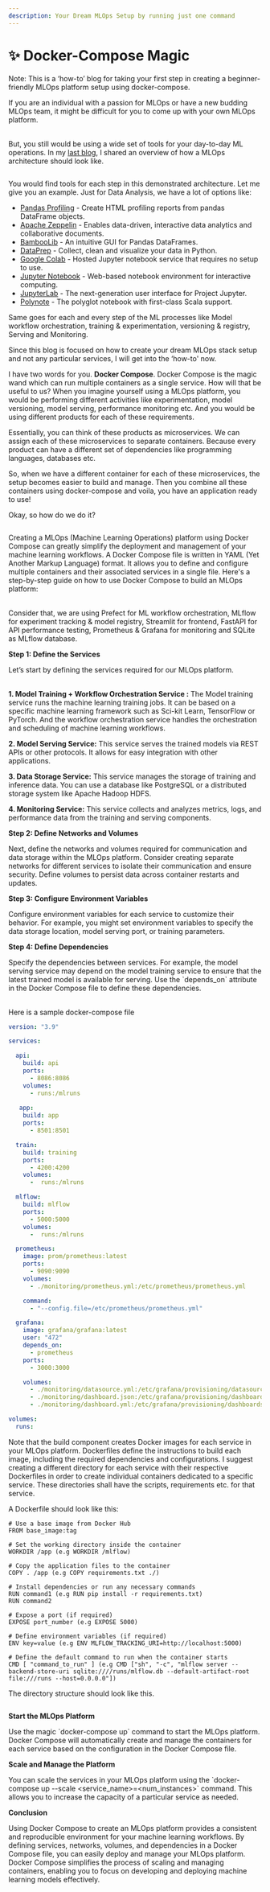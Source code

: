 ```yaml
---
description: Your Dream MLOps Setup by running just one command
---
```


# ✨ Docker-Compose Magic

Note: This is a ‘how-to’ blog for taking your first step in creating a beginner-friendly MLOps platform setup using docker-compose. \
&#x20;

If you are an individual with a passion for MLOps or have a new budding MLOps team, it might be difficult for you to come up with your own MLOps platform.&#x20;

&#x20;\
But, you still would be using a wide set of tools for your day-to-day ML operations. In my [last blog](https://intuitive.cloud/blog/props-to-mlops-go-dev-to-prod-the-smart-way), I shared an overview of how a MLOps architecture should look like.&#x20;

<figure><img src="../.gitbook/assets/Untitled Diagram.drawio (4).png" alt=""><figcaption></figcaption></figure>

You would find tools for each step in this demonstrated architecture. Let me give you an example. Just for Data Analysis, we have a lot of options like:&#x20;

* [Pandas Profiling](https://github.com/ydataai/pandas-profiling) - Create HTML profiling reports from pandas DataFrame objects.&#x20;
* [Apache Zeppelin](https://zeppelin.apache.org/) - Enables data-driven, interactive data analytics and collaborative documents.&#x20;
* [BambooLib](https://github.com/tkrabel/bamboolib) - An intuitive GUI for Pandas DataFrames.&#x20;
* [DataPrep](https://github.com/sfu-db/dataprep) - Collect, clean and visualize your data in Python.&#x20;
* [Google Colab](https://colab.research.google.com/) - Hosted Jupyter notebook service that requires no setup to use.&#x20;
* [Jupyter Notebook](https://jupyter.org/) - Web-based notebook environment for interactive computing.&#x20;
* [JupyterLab](https://jupyterlab.readthedocs.io/) - The next-generation user interface for Project Jupyter.&#x20;
* [Polynote](https://polynote.org/) - The polyglot notebook with first-class Scala support.&#x20;

Same goes for each and every step of the ML processes like Model workflow orchestration, training & experimentation, versioning & registry, Serving and Monitoring. &#x20;

Since this blog is focused on how to create your dream MLOps stack setup and not any particular services, I will get into the ‘how-to' now. \
&#x20;

I have two words for you. **Docker Compose**.  Docker Compose is the magic wand which can run multiple containers as a single service. How will that be useful to us? When you imagine yourself using a MLOps platform, you would be performing different activities like experimentation, model versioning, model serving, performance monitoring etc. And you would be using different products for each of these requirements.&#x20;

Essentially, you can think of these products as microservices. We can assign each of these microservices to separate containers. Because every product can have a different set of dependencies like programming languages, databases etc. &#x20;

So, when we have a different container for each of these microservices, the setup becomes easier to build and manage. Then you combine all these containers using docker-compose and voila, you have an application ready to use!&#x20;

Okay, so how do we do it?&#x20;

<figure><img src="../.gitbook/assets/Untitled Diagram.jpg" alt=""><figcaption></figcaption></figure>

Creating a MLOps (Machine Learning Operations) platform using Docker Compose can greatly simplify the deployment and management of your machine learning workflows. A Docker Compose file is written in YAML (Yet Another Markup Language) format. It allows you to define and configure multiple containers and their associated services in a single file. Here's a step-by-step guide on how to use Docker Compose to build an MLOps platform:&#x20;

&#x20;\
Consider that, we are using Prefect for ML workflow orchestration, MLflow for experiment tracking & model registry, Streamlit for frontend, FastAPI for API performance testing, Prometheus & Grafana for monitoring and SQLite as MLflow database. &#x20;

**Step 1: Define the Services**&#x20;

Let’s start by defining the services required for our MLOps platform.&#x20;

&#x20;\
**1. Model Training + Workflow Orchestration Service :** The Model training service runs the machine learning training jobs. It can be based on a specific machine learning framework such as Sci-kit Learn, TensorFlow or PyTorch. And the workflow orchestration service handles the orchestration and scheduling of machine learning workflows.&#x20;

**2. Model Serving Service:** This service serves the trained models via REST APIs or other protocols. It allows for easy integration with other applications.&#x20;

**3. Data Storage Service:** This service manages the storage of training and inference data. You can use a database like PostgreSQL or a distributed storage system like Apache Hadoop HDFS.&#x20;

**4. Monitoring Service:** This service collects and analyzes metrics, logs, and performance data from the training and serving components.  \
&#x20;

**Step 2: Define Networks and Volumes**&#x20;

Next, define the networks and volumes required for communication and data storage within the MLOps platform. Consider creating separate networks for different services to isolate their communication and ensure security. Define volumes to persist data across container restarts and updates.&#x20;

**Step 3: Configure Environment Variables**&#x20;

Configure environment variables for each service to customize their behavior. For example, you might set environment variables to specify the data storage location, model serving port, or training parameters.&#x20;

**Step 4: Define Dependencies**&#x20;

Specify the dependencies between services. For example, the model serving service may depend on the model training service to ensure that the latest trained model is available for serving. Use the \`depends\_on\` attribute in the Docker Compose file to define these dependencies.&#x20;

&#x20;\
Here is a sample docker-compose file&#x20;

```yaml
version: "3.9" 

services: 

  api: 
    build: api 
    ports: 
      - 8086:8086 
    volumes: 
      - runs:/mlruns 
 
   app: 
    build: app 
    ports: 
      - 8501:8501 

  train: 
    build: training 
    ports: 
      - 4200:4200 
    volumes: 
      -  runs:/mlruns 

  mlflow: 
    build: mlflow 
    ports: 
      - 5000:5000 
    volumes: 
      -  runs:/mlruns 

  prometheus: 
    image: prom/prometheus:latest 
    ports: 
      - 9090:9090 
    volumes: 
      - ./monitoring/prometheus.yml:/etc/prometheus/prometheus.yml 

    command: 
      - "--config.file=/etc/prometheus/prometheus.yml" 

  grafana: 
    image: grafana/grafana:latest 
    user: "472" 
    depends_on: 
      - prometheus 
    ports: 
      - 3000:3000 

    volumes: 
      - ./monitoring/datasource.yml:/etc/grafana/provisioning/datasources/datasource.yml 
      - ./monitoring/dashboard.json:/etc/grafana/provisioning/dashboards/dashboard.json 
      - ./monitoring/dashboard.yml:/etc/grafana/provisioning/dashboards/default.yml 

volumes: 
  runs: 
```

Note that the build component creates Docker images for each service in your MLOps platform. Dockerfiles define the instructions to build each image, including the required dependencies and configurations. I suggest creating a different directory for each service with their respective Dockerfiles in order to create individual containers dedicated to a specific service. These directories shall have the scripts, requirements etc. for that service. &#x20;

A Dockerfile should look like this:&#x20;

```docker
# Use a base image from Docker Hub  
FROM base_image:tag  

# Set the working directory inside the container  
WORKDIR /app (e.g WORKDIR /mlflow) 

# Copy the application files to the container  
COPY . /app (e.g COPY requirements.txt ./)

# Install dependencies or run any necessary commands  
RUN command1 (e.g RUN pip install -r requirements.txt) 
RUN command2  

# Expose a port (if required)  
EXPOSE port_number (e.g EXPOSE 5000) 

# Define environment variables (if required)
ENV key=value (e.g ENV MLFLOW_TRACKING_URI=http://localhost:5000) 

# Define the default command to run when the container starts
CMD [ "command_to_run" ] (e.g CMD ["sh", "-c", "mlflow server --backend-store-uri sqlite:////runs/mlflow.db --default-artifact-root file:///runs --host=0.0.0.0"]) 
```

The directory structure should look like this.

<figure><img src="../.gitbook/assets/Screenshot 2023-07-07 181105.png" alt=""><figcaption></figcaption></figure>

**Start the MLOps Platform**&#x20;

Use the magic  \`docker-compose up\` command to start the MLOps platform. Docker Compose will automatically create and manage the containers for each service based on the configuration in the Docker Compose file.&#x20;

&#x20;

**Scale and Manage the Platform**&#x20;

You can scale the services in your MLOps platform using the \`docker-compose up --scale \<service\_name>=\<num\_instances>\` command. This allows you to increase the capacity of a particular service as needed. \
&#x20;

**Conclusion**&#x20;

Using Docker Compose to create an MLOps platform provides a consistent and reproducible environment for your machine learning workflows. By defining services, networks, volumes, and dependencies in a Docker Compose file, you can easily deploy and manage your MLOps platform. Docker Compose simplifies the process of scaling and managing containers, enabling you to focus on developing and deploying machine learning models effectively.&#x20;

